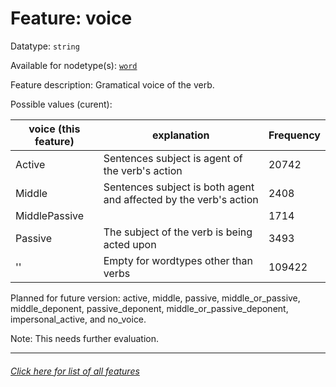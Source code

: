 # Feature: voice

Datatype: `string`

Available for nodetype(s): [`word`](wordnodefeatures.md#readme)

Feature description: Gramatical voice of the verb.

Possible values (curent): 

voice (this feature) | explanation | Frequency
--- | --- | ---
Active | Sentences subject is agent of the verb's action | 20742
Middle | Sentences subject is both agent and affected by the verb's action | 2408
MiddlePassive | | 1714
Passive | The subject of the verb is being acted upon | 3493
'' | Empty for wordtypes other than verbs | 109422

Planned for future version: active, middle, passive, middle_or_passive, middle_deponent, passive_deponent, middle_or_passive_deponent, impersonal_active, and no_voice.

Note: This needs further evaluation.

---
###### [Click here for list of all features](home.md#readme)
